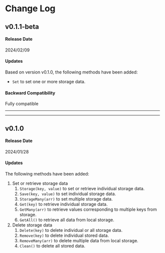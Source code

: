 # Change Log

## v0.1.1-beta

#### Release Date

2024/02/09

#### Updates

Based on version v0.1.0, the following methods have been added:

- `Set` to set one or more storage data.

#### Backward Compatibility

Fully compatible

---

---

## v0.1.0

#### Release Date

2024/01/28

#### Updates

The following methods have been added:

1. Set or retrieve storage data
    1. `Storage(key, value)` to set or retrieve individual storage data.
    2. `Save(key, value)` to set individual storage data.
    3. `StorageMany(arr)` to set multiple storage data.
    4. `Get(key)` to retrieve individual storage data.
    5. `GetMany(arr)` to retrieve values corresponding to multiple keys from storage.
    6. `GetAll()` to retrieve all data from local storage.
2. Delete storage data
    1. `Delete(key)` to delete individual or all storage data.
    2. `Remove(key)` to delete individual stored data.
    3. `RemoveMany(arr)` to delete multiple data from local storage.
    4. `Clean()` to delete all stored data.
